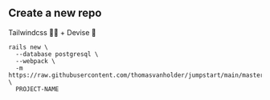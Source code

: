 
## Create a new repo

Tailwindcss 🏳️‍🌈 + Devise 🔐
```
rails new \
  --database postgresql \
  --webpack \
  -m https://raw.githubusercontent.com/thomasvanholder/jumpstart/main/master.rb \
  PROJECT-NAME
```
